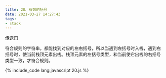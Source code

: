 ```yaml
---
title: 20、有效的括号
date: 2021-03-27 14:27:43
tags: 
- stack
---
```

[传送门](https://leetcode-cn.com/problems/valid-parentheses/)

符合规则的字符串，都能找到对应的左右括号，所以当遇到左括号时入栈，遇到右括号时，使当前栈顶元素出栈。栈顶元素的左括号类型，和当前使它出栈的右括号类型一致，才符合规则。

{% include_code lang:javascript 20.js %}